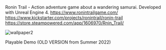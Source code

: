 Ronin Trail - Action adventure game about a wandering samurai. Developed with Unreal Engine 4.
https://www.ronintrailgame.com/
https://www.kickstarter.com/projects/ronintrail/ronin-trail
https://store.steampowered.com/app/1606970/Rnin_Trail/

![wallpaper2](https://user-images.githubusercontent.com/38790262/217152086-ba840d91-88d4-4a1f-a850-90ca866e7af2.png)

Playable Demo (OLD VERSION from Summer 2022)
